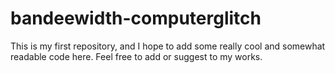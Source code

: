 # bandeewidth-computerglitch
This is my first repository, and I hope to add some really cool and somewhat readable code here. Feel free to add or suggest to my works. 
